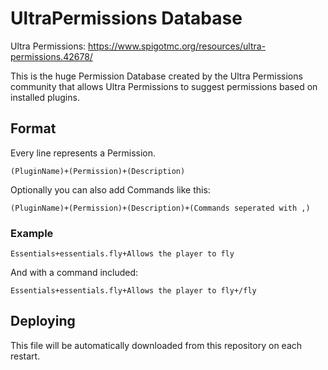 # UltraPermissions Database

Ultra Permissions: https://www.spigotmc.org/resources/ultra-permissions.42678/

This is the huge Permission Database created by the Ultra Permissions community that allows Ultra Permissions to suggest permissions based on installed plugins.

## Format

Every line represents a Permission.

``(PluginName)+(Permission)+(Description)``

Optionally you can also add Commands like this:

``(PluginName)+(Permission)+(Description)+(Commands seperated with ,)``

### Example

``Essentials+essentials.fly+Allows the player to fly``

And with a command included:

``Essentials+essentials.fly+Allows the player to fly+/fly``

## Deploying

This file will be automatically downloaded from this repository on each restart.
